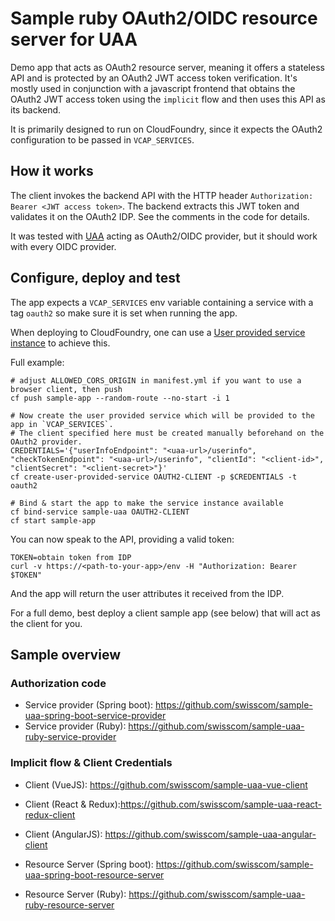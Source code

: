 # Sample ruby OAuth2/OIDC resource server for UAA
Demo app that acts as OAuth2 resource server, meaning it offers a stateless API and is protected by an OAuth2 JWT access token verification.
It's mostly used in conjunction with a javascript frontend that obtains the OAuth2 JWT access token using the `implicit` flow and then uses this API as its backend.

It is primarily designed to run on CloudFoundry, since it expects the OAuth2 configuration to be passed in `VCAP_SERVICES`.

## How it works
The client invokes the backend API with the HTTP header `Authorization: Bearer <JWT access token>`.
The backend extracts this JWT token and validates it on the OAuth2 IDP. See the comments in the code for details.

It was tested with [UAA](https://github.com/cloudfoundry/uaa) acting as OAuth2/OIDC provider, but it should work with every OIDC provider.

## Configure, deploy and test
The app expects a `VCAP_SERVICES` env variable containing a service with a tag `oauth2` so make sure it is set when running the app.

When deploying to CloudFoundry, one can use a [User provided service instance](https://docs.cloudfoundry.org/devguide/services/user-provided.html) to achieve this.

Full example:
```
# adjust ALLOWED_CORS_ORIGIN in manifest.yml if you want to use a browser client, then push
cf push sample-app --random-route --no-start -i 1

# Now create the user provided service which will be provided to the app in `VCAP_SERVICES`.
# The client specified here must be created manually beforehand on the OAuth2 provider.
CREDENTIALS='{"userInfoEndpoint": "<uaa-url>/userinfo", "checkTokenEndpoint": "<uaa-url>/userinfo", "clientId": "<client-id>", "clientSecret": "<client-secret>"}'
cf create-user-provided-service OAUTH2-CLIENT -p $CREDENTIALS -t oauth2

# Bind & start the app to make the service instance available
cf bind-service sample-uaa OAUTH2-CLIENT
cf start sample-app
```

You can now speak to the API, providing a valid token:
```
TOKEN=obtain token from IDP
curl -v https://<path-to-your-app>/env -H "Authorization: Bearer $TOKEN"
```

And the app will return the user attributes it received from the IDP.

For a full demo, best deploy a client sample app (see below) that will act as the client for you.


## Sample overview
### Authorization code
- Service provider (Spring boot): https://github.com/swisscom/sample-uaa-spring-boot-service-provider
- Service provider (Ruby): https://github.com/swisscom/sample-uaa-ruby-service-provider

### Implicit flow & Client Credentials
- Client (VueJS): https://github.com/swisscom/sample-uaa-vue-client
- Client (React & Redux):https://github.com/swisscom/sample-uaa-react-redux-client
- Client (AngularJS): https://github.com/swisscom/sample-uaa-angular-client

- Resource Server (Spring boot): https://github.com/swisscom/sample-uaa-spring-boot-resource-server
- Resource Server (Ruby): https://github.com/swisscom/sample-uaa-ruby-resource-server